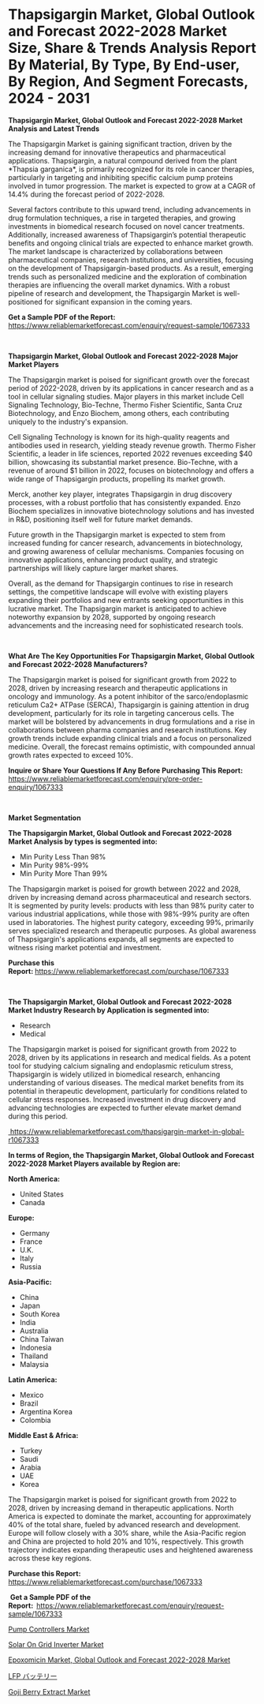 <p><h1>Thapsigargin Market, Global Outlook and Forecast 2022-2028 Market Size, Share & Trends Analysis Report By Material, By Type, By End-user, By Region, And Segment Forecasts, 2024 - 2031</h1></p><p><strong>Thapsigargin Market, Global Outlook and Forecast 2022-2028 Market Analysis and Latest Trends</strong></p>
<p><p>The Thapsigargin Market is gaining significant traction, driven by the increasing demand for innovative therapeutics and pharmaceutical applications. Thapsigargin, a natural compound derived from the plant *Thapsia garganica*, is primarily recognized for its role in cancer therapies, particularly in targeting and inhibiting specific calcium pump proteins involved in tumor progression. The market is expected to grow at a CAGR of 14.4% during the forecast period of 2022-2028.</p><p>Several factors contribute to this upward trend, including advancements in drug formulation techniques, a rise in targeted therapies, and growing investments in biomedical research focused on novel cancer treatments. Additionally, increased awareness of Thapsigargin’s potential therapeutic benefits and ongoing clinical trials are expected to enhance market growth. The market landscape is characterized by collaborations between pharmaceutical companies, research institutions, and universities, focusing on the development of Thapsigargin-based products. As a result, emerging trends such as personalized medicine and the exploration of combination therapies are influencing the overall market dynamics. With a robust pipeline of research and development, the Thapsigargin Market is well-positioned for significant expansion in the coming years.</p></p>
<p><strong>Get a Sample PDF of the Report:&nbsp;</strong> <a href="https://www.reliablemarketforecast.com/enquiry/request-sample/1067333">https://www.reliablemarketforecast.com/enquiry/request-sample/1067333</a></p>
<p>&nbsp;</p>
<p><strong>Thapsigargin Market, Global Outlook and Forecast 2022-2028 Major Market Players</strong></p>
<p><p>The Thapsigargin market is poised for significant growth over the forecast period of 2022-2028, driven by its applications in cancer research and as a tool in cellular signaling studies. Major players in this market include Cell Signaling Technology, Bio-Techne, Thermo Fisher Scientific, Santa Cruz Biotechnology, and Enzo Biochem, among others, each contributing uniquely to the industry's expansion.</p><p>Cell Signaling Technology is known for its high-quality reagents and antibodies used in research, yielding steady revenue growth. Thermo Fisher Scientific, a leader in life sciences, reported 2022 revenues exceeding $40 billion, showcasing its substantial market presence. Bio-Techne, with a revenue of around $1 billion in 2022, focuses on biotechnology and offers a wide range of Thapsigargin products, propelling its market growth.</p><p>Merck, another key player, integrates Thapsigargin in drug discovery processes, with a robust portfolio that has consistently expanded. Enzo Biochem specializes in innovative biotechnology solutions and has invested in R&D, positioning itself well for future market demands.</p><p>Future growth in the Thapsigargin market is expected to stem from increased funding for cancer research, advancements in biotechnology, and growing awareness of cellular mechanisms. Companies focusing on innovative applications, enhancing product quality, and strategic partnerships will likely capture larger market shares.</p><p>Overall, as the demand for Thapsigargin continues to rise in research settings, the competitive landscape will evolve with existing players expanding their portfolios and new entrants seeking opportunities in this lucrative market. The Thapsigargin market is anticipated to achieve noteworthy expansion by 2028, supported by ongoing research advancements and the increasing need for sophisticated research tools.</p></p>
<p>&nbsp;</p>
<p><strong>What Are The Key Opportunities For Thapsigargin Market, Global Outlook and Forecast 2022-2028 Manufacturers?</strong></p>
<p><p>The Thapsigargin market is poised for significant growth from 2022 to 2028, driven by increasing research and therapeutic applications in oncology and immunology. As a potent inhibitor of the sarco/endoplasmic reticulum Ca2+ ATPase (SERCA), Thapsigargin is gaining attention in drug development, particularly for its role in targeting cancerous cells. The market will be bolstered by advancements in drug formulations and a rise in collaborations between pharma companies and research institutions. Key growth trends include expanding clinical trials and a focus on personalized medicine. Overall, the forecast remains optimistic, with compounded annual growth rates expected to exceed 10%.</p></p>
<p><strong>Inquire or Share Your Questions If Any Before Purchasing This Report:</strong> <a href="https://www.reliablemarketforecast.com/enquiry/pre-order-enquiry/1067333">https://www.reliablemarketforecast.com/enquiry/pre-order-enquiry/1067333</a></p>
<p>&nbsp;</p>
<p><strong>Market Segmentation</strong></p>
<p><strong>The Thapsigargin Market, Global Outlook and Forecast 2022-2028 Market Analysis by types is segmented into:</strong></p>
<p><ul><li>Min Purity Less Than 98%</li><li>Min Purity 98%-99%</li><li>Min Purity More Than 99%</li></ul></p>
<p><p>The Thapsigargin market is poised for growth between 2022 and 2028, driven by increasing demand across pharmaceutical and research sectors. It is segmented by purity levels: products with less than 98% purity cater to various industrial applications, while those with 98%-99% purity are often used in laboratories. The highest purity category, exceeding 99%, primarily serves specialized research and therapeutic purposes. As global awareness of Thapsigargin's applications expands, all segments are expected to witness rising market potential and investment.</p></p>
<p><strong>Purchase this Report:&nbsp;</strong><a href="https://www.reliablemarketforecast.com/purchase/1067333">https://www.reliablemarketforecast.com/purchase/1067333</a></p>
<p>&nbsp;</p>
<p><strong>The Thapsigargin Market, Global Outlook and Forecast 2022-2028 Market Industry Research by Application is segmented into:</strong></p>
<p><ul><li>Research</li><li>Medical</li></ul></p>
<p><p>The Thapsigargin market is poised for significant growth from 2022 to 2028, driven by its applications in research and medical fields. As a potent tool for studying calcium signaling and endoplasmic reticulum stress, Thapsigargin is widely utilized in biomedical research, enhancing understanding of various diseases. The medical market benefits from its potential in therapeutic development, particularly for conditions related to cellular stress responses. Increased investment in drug discovery and advancing technologies are expected to further elevate market demand during this period.</p></p>
<p><a href="https://www.reliablemarketforecast.com/thapsigargin-market-in-global-r1067333">&nbsp;https://www.reliablemarketforecast.com/thapsigargin-market-in-global-r1067333</a></p>
<p><strong>In terms of Region, the Thapsigargin Market, Global Outlook and Forecast 2022-2028 Market Players available by Region are:</strong></p>
<p>
    <p> <strong> North America: </strong>
        <ul>
            <li>United States</li>
            <li>Canada</li>
        </ul>
        </p> 
    <p> <strong> Europe: </strong>
        <ul>
            <li>Germany</li>
            <li>France</li>
            <li>U.K.</li>
            <li>Italy</li>
            <li>Russia</li>
        </ul>
        </p> 
    <p> <strong> Asia-Pacific: </strong>
        <ul>
            <li>China</li>
            <li>Japan</li>
            <li>South Korea</li>
            <li>India</li>
            <li>Australia</li>
            <li>China Taiwan</li>
            <li>Indonesia</li>
            <li>Thailand</li>
            <li>Malaysia</li>
        </ul>
        </p> 
    <p> <strong> Latin America: </strong>
        <ul>
            <li>Mexico</li>
            <li>Brazil</li>
            <li>Argentina Korea</li>
            <li>Colombia</li>
        </ul>
        </p> 
    <p> <strong> Middle East & Africa: </strong>
        <ul>
            <li>Turkey</li>
            <li>Saudi</li>
            <li>Arabia</li>
            <li>UAE</li>
            <li>Korea</li>
        </ul>
    </p>
    </p>
<p><p>The Thapsigargin market is poised for significant growth from 2022 to 2028, driven by increasing demand in therapeutic applications. North America is expected to dominate the market, accounting for approximately 40% of the total share, fueled by advanced research and development. Europe will follow closely with a 30% share, while the Asia-Pacific region and China are projected to hold 20% and 10%, respectively. This growth trajectory indicates expanding therapeutic uses and heightened awareness across these key regions.</p></p>
<p><strong>Purchase this Report: </strong><a href="https://www.reliablemarketforecast.com/purchase/1067333">https://www.reliablemarketforecast.com/purchase/1067333</a></p>
<p>&nbsp;<strong>Get a Sample PDF of the Report:&nbsp;&nbsp;</strong><a href="https://www.reliablemarketforecast.com/enquiry/request-sample/1067333">https://www.reliablemarketforecast.com/enquiry/request-sample/1067333</a></p>
<p><strong></strong></p>
<p><p><a href="https://medium.com/@maxson5287/market-forecasting-change-global-pump-controllers-market-dynamics-and-future-trends-2024-2031-d0439b182fd5">Pump Controllers Market</a></p><p><a href="https://www.linkedin.com/pulse/solar-grid-inverter-market-research-report-exploring-jljec?trackingId=WhZrlAXIRW2UygtlRhAldw%3D%3D">Solar On Grid Inverter Market</a></p><p><a href="https://github.com/vimar16th/Market-Research-Report-List-6/blob/main/epoxomicin-market-global-outlook-and-forecast-2022-2028-market.md">Epoxomicin Market, Global Outlook and Forecast 2022-2028 Market</a></p><p><a href="https://github.com/mohamedbakry57/Market-Research-Report-List-6/blob/main/237611911131.md">LFP バッテリー</a></p><p><a href="https://issuu.com/reportprime-2/docs/goji-berry-extract-market-size-2030_e0767528b50c54">Goji Berry Extract Market</a></p></p>